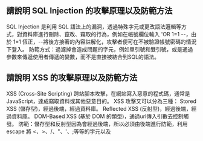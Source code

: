 ## 請說明 SQL Injection 的攻擊原理以及防範方法
SQL Injection 是利用 SQL 語法上的漏洞，透過特殊字元或更改語法邏輯等方式，對資料庫進行刪除、竄改、竊取的行為，例如在帳號欄位輸入 'OR 1=1 --，由於 1=1 恆正，--將後方接著的內容註解化，攻擊者便可在不被驗證帳號密碼的情況下登入。
防範方式：過濾掉會造成問題的字元，例如單引號和雙引號，或是通過參數來傳遞使用者傳遞的變數，而不是直接被結合到SQL的語法。

## 請說明 XSS 的攻擊原理以及防範方法
XSS (Cross-Site Scripting) 跨站腳本攻擊，在網站寫入惡意的程式碼，通常是 JavaScript，達成竊取資料或其他惡意目的。
XSS 攻擊又可以分為三種：
Stored XSS (儲存型)，經過後端，經過資料庫。
Reflected XSS (反射型)，經過後端，經過資料庫。
DOM-Based XSS (基於 DOM 的類型)，通過url傳入引數去控制觸發。
防範：儲存型和反射型因為會經過後端，所以必須由後端進行防範，利用 escape 將 <、>、/、"、'、;等等的字元以及 <script>、onerror=跳脫與過濾掉;DOM 型的話則要由前端來防範，要注意的點都是要盡量將 html 字串轉變成純文字，跳脫任何會產生問題的字元。

## 請說明 CSRF 的攻擊原理以及防範方法
Cross Site Request Forgery，跨站請求偽造。
是一種在使用者登入的情況下，在不同 domain 底下偽造 request 讓使用者在不知情的情況下執行非本意的操作的攻擊方式，防禦方法就是確保 request 是在同一個 domain 發出，而且是由本人發出。有幾種防禦方法：
1.透過檢查 Referer 的方式，看是不是合法的 domain。
2.使用圖形、簡訊驗證碼等。
3.添加校驗的 token，每發出一次 request 就會帶上一段 token，再與存在 server 的 session 做比對，一樣的話就代表是使用者本人發出的 request。
4.Double Submit Cookie，與上一個類似，差別在於不需要儲存東西在 server，由 client 端設定 token 便可。
5.browser 本身的防禦，不過目前只限於 chrome。